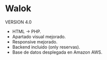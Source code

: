 # Walok
VERSION 4.0
  - HTML -> PHP.
  - Apartado visual mejorado.
  - Responsive mejorado.
  - Backend incluido (only reservas).
  - Base de datos desplegada en Amazon AWS.

